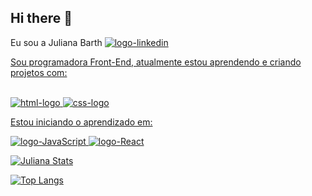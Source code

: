 ## Hi there 👋

Eu sou a Juliana Barth 
<a href="www.linkedin.com/in/juliana-barth-dev"><img src="https://img.shields.io/badge/LinkedIn-0077B5?style=for-the-badge&logo=linkedin&logoColor=white" alt="logo-linkedin"/>
<br>
<p>Sou programadora Front-End, atualmente estou aprendendo e criando projetos com:</p>
<br>
<img src=	"https://img.shields.io/badge/HTML5-E34F26?style=for-the-badge&logo=html5&logoColor=white" alt="html-logo"/>
<img src= "https://img.shields.io/badge/CSS3-1572B6?style=for-the-badge&logo=css3&logoColor=white" alt="css-logo"/>
<p>Estou iniciando o aprendizado em:</p>
<img src="https://img.shields.io/badge/JavaScript-323330?style=for-the-badge&logo=javascript&logoColor=F7DF1E" alt="logo-JavaScript"/>
<img src="https://img.shields.io/badge/React-20232A?style=for-the-badge&logo=react&logoColor=61DAFB" alt="logo-React"/>
<br>


[![Juliana Stats](https://github-readme-stats.vercel.app/api?username=julianabarth)](https://github.com/anuraghazra/github-readme-stats)

[![Top Langs](https://github-readme-stats.vercel.app/api/top-langs/?username=julianabarth)](https://github.com/anuraghazra/github-readme-stats)
